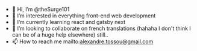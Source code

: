 - 👋 Hi, I’m @theSurge101
- 👀 I’m interested in everything front-end web development 
- 🌱 I’m currently learning react and gatsby next
- 💞️ I’m looking to collaborate on french translations (hahaha I don't think I can be of a huge help elsewhere) still..
- 📫 How to reach me mailto:alexandre.tossou@gmail.com
<!---
theSurge101/theSurge101 is a ✨ special ✨ repository because its `README.md` (this file) appears on your GitHub profile.
You can click the Preview link to take a look at your changes.
--->
